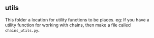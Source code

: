 ## utils

This folder a location for utility functions to be places. eg: If you have a utility function for working with chains, then make a file called `chains_utils.py`.